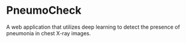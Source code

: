 # PneumoCheck
A web application that utilizes deep learning to detect the presence of pneumonia in chest X-ray images.
